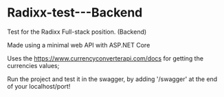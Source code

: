 # Radixx-test---Backend
Test for the Radixx Full-stack position. (Backend)

Made using a minimal web API with ASP.NET Core

Uses the https://www.currencyconverterapi.com/docs for getting the currencies values;

Run the project and test it in the swagger, by adding '/swagger' at the end of your localhost/port!
